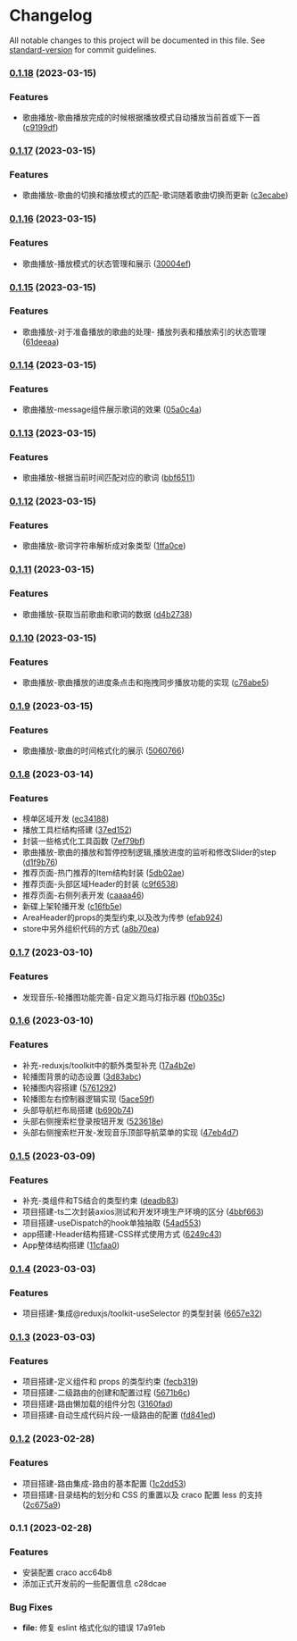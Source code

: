 # Changelog

All notable changes to this project will be documented in this file. See [standard-version](https://github.com/conventional-changelog/standard-version) for commit guidelines.

### [0.1.18](https://github.com/jasonshu1229/react-cloudMusic/compare/v0.1.17...v0.1.18) (2023-03-15)


### Features

* 歌曲播放-歌曲播放完成的时候根据播放模式自动播放当前首或下一首 ([c9199df](https://github.com/jasonshu1229/react-cloudMusic/commit/c9199dfb655009daf8ae330fd5d522f57e1e9d32))

### [0.1.17](https://github.com/jasonshu1229/react-cloudMusic/compare/v0.1.16...v0.1.17) (2023-03-15)


### Features

* 歌曲播放-歌曲的切换和播放模式的匹配-歌词随着歌曲切换而更新 ([c3ecabe](https://github.com/jasonshu1229/react-cloudMusic/commit/c3ecabe87b6b86ecf955146cea406617560ee506))

### [0.1.16](https://github.com/jasonshu1229/react-cloudMusic/compare/v0.1.15...v0.1.16) (2023-03-15)


### Features

* 歌曲播放-播放模式的状态管理和展示 ([30004ef](https://github.com/jasonshu1229/react-cloudMusic/commit/30004efa1eb481f4cc17fefd39b1a3038b8bb7b1))

### [0.1.15](https://github.com/jasonshu1229/react-cloudMusic/compare/v0.1.14...v0.1.15) (2023-03-15)


### Features

* 歌曲播放-对于准备播放的歌曲的处理- 播放列表和播放索引的状态管理 ([61deeaa](https://github.com/jasonshu1229/react-cloudMusic/commit/61deeaab47a529cb6705e71281bd30611a0c4a9c))

### [0.1.14](https://github.com/jasonshu1229/react-cloudMusic/compare/v0.1.13...v0.1.14) (2023-03-15)


### Features

* 歌曲播放-message组件展示歌词的效果 ([05a0c4a](https://github.com/jasonshu1229/react-cloudMusic/commit/05a0c4ae7335fe35228ddd603f0c1edc0e81661c))

### [0.1.13](https://github.com/jasonshu1229/react-cloudMusic/compare/v0.1.12...v0.1.13) (2023-03-15)


### Features

* 歌曲播放-根据当前时间匹配对应的歌词 ([bbf6511](https://github.com/jasonshu1229/react-cloudMusic/commit/bbf651193aeb789a04f7e3dcde7f782c0da43037))

### [0.1.12](https://github.com/jasonshu1229/react-cloudMusic/compare/v0.1.11...v0.1.12) (2023-03-15)


### Features

* 歌曲播放-歌词字符串解析成对象类型 ([1ffa0ce](https://github.com/jasonshu1229/react-cloudMusic/commit/1ffa0ce31353af494c5a8f3a1f89ed4b785e1233))

### [0.1.11](https://github.com/jasonshu1229/react-cloudMusic/compare/v0.1.10...v0.1.11) (2023-03-15)


### Features

* 歌曲播放-获取当前歌曲和歌词的数据 ([d4b2738](https://github.com/jasonshu1229/react-cloudMusic/commit/d4b2738fc1dbfad605d0f8ed9c94395462aa69ce))

### [0.1.10](https://github.com/jasonshu1229/react-cloudMusic/compare/v0.1.9...v0.1.10) (2023-03-15)


### Features

* 歌曲播放-歌曲播放的进度条点击和拖拽同步播放功能的实现 ([c76abe5](https://github.com/jasonshu1229/react-cloudMusic/commit/c76abe56dc8530c9c640d1d9f904ced354f52cfd))

### [0.1.9](https://github.com/jasonshu1229/react-cloudMusic/compare/v0.1.8...v0.1.9) (2023-03-15)


### Features

* 歌曲播放-歌曲的时间格式化的展示 ([5060766](https://github.com/jasonshu1229/react-cloudMusic/commit/5060766150b2191d3bd1d7bf2ecd81ac1ed856de))

### [0.1.8](https://github.com/jasonshu1229/react-cloudMusic/compare/v0.1.7...v0.1.8) (2023-03-14)


### Features

* 榜单区域开发 ([ec34188](https://github.com/jasonshu1229/react-cloudMusic/commit/ec3418845ca31e478d07ec9559955b5d462a5cf7))
* 播放工具栏结构搭建 ([37ed152](https://github.com/jasonshu1229/react-cloudMusic/commit/37ed152c1156b3c9bab3675ce32e331a5e530ce1))
* 封装一些格式化工具函数 ([7ef79bf](https://github.com/jasonshu1229/react-cloudMusic/commit/7ef79bf75e0e7904535024120e8d5eafdcebfaaf))
* 歌曲播放-歌曲的播放和暂停控制逻辑,播放进度的监听和修改Slider的step ([d1f9b76](https://github.com/jasonshu1229/react-cloudMusic/commit/d1f9b76a86bdc52885b32d91ec6050ef3d3eccab))
* 推荐页面-热门推荐的Item结构封装 ([5db02ae](https://github.com/jasonshu1229/react-cloudMusic/commit/5db02ae698c8a2e0f78087036b0c170d802a0237))
* 推荐页面-头部区域Header的封装 ([c9f6538](https://github.com/jasonshu1229/react-cloudMusic/commit/c9f653813882558990db398338854d459a1308d7))
* 推荐页面-右侧列表开发 ([caaaa46](https://github.com/jasonshu1229/react-cloudMusic/commit/caaaa46373976f95001ddb92bd349c23cefd28f2))
* 新碟上架轮播开发 ([c16fb5e](https://github.com/jasonshu1229/react-cloudMusic/commit/c16fb5ec03fdf32b56f6b90978c415e6c0328acf))
* AreaHeader的props的类型约束,以及改为传参 ([efab924](https://github.com/jasonshu1229/react-cloudMusic/commit/efab92475e01ea4e74106e50cd209c8f75e8b0a7))
* store中另外组织代码的方式 ([a8b70ea](https://github.com/jasonshu1229/react-cloudMusic/commit/a8b70ea6b5e04c04e5e4e279d55ef956624ae078))

### [0.1.7](https://github.com/jasonshu1229/react-cloudMusic/compare/v0.1.6...v0.1.7) (2023-03-10)


### Features

* 发现音乐-轮播图功能完善-自定义跑马灯指示器 ([f0b035c](https://github.com/jasonshu1229/react-cloudMusic/commit/f0b035cf590b1e0b20f4e22b3684aaf6a0dac226))

### [0.1.6](https://github.com/jasonshu1229/react-cloudMusic/compare/v0.1.5...v0.1.6) (2023-03-10)


### Features

* 补充-reduxjs/toolkit中的额外类型补充 ([17a4b2e](https://github.com/jasonshu1229/react-cloudMusic/commit/17a4b2ed28fa9bc9608955c47237412d8c018ef6))
* 轮播图背景的动态设置 ([3d83abc](https://github.com/jasonshu1229/react-cloudMusic/commit/3d83abc898d03498f22c5c95281280113505f344))
* 轮播图内容搭建 ([5761292](https://github.com/jasonshu1229/react-cloudMusic/commit/5761292e6a3f719c65be8f4b090fad417a1d4347))
* 轮播图左右控制器逻辑实现 ([5ace59f](https://github.com/jasonshu1229/react-cloudMusic/commit/5ace59f72bad380ab9081e13eab9ec6435ca7598))
* 头部导航栏布局搭建 ([b690b74](https://github.com/jasonshu1229/react-cloudMusic/commit/b690b7466c4451aec24a73a01016c5581152e758))
* 头部右侧搜索栏登录按钮开发 ([523618e](https://github.com/jasonshu1229/react-cloudMusic/commit/523618e0013164922eb8ec0b4b450bbe98b4179d))
* 头部右侧搜索栏开发-发现音乐顶部导航菜单的实现 ([47eb4d7](https://github.com/jasonshu1229/react-cloudMusic/commit/47eb4d7e1891477c6530465b4fd357091f58092c))

### [0.1.5](https://github.com/jasonshu1229/react-cloudMusic/compare/v0.1.4...v0.1.5) (2023-03-09)


### Features

* 补充-类组件和TS结合的类型约束 ([deadb83](https://github.com/jasonshu1229/react-cloudMusic/commit/deadb83d373d9120dd0018ec3025902c12c8bddd))
* 项目搭建-ts二次封装axios测试和开发环境生产环境的区分 ([4bbf663](https://github.com/jasonshu1229/react-cloudMusic/commit/4bbf663e8c536727675b70b34ec36fe5b04529dd))
* 项目搭建-useDispatch的hook单独抽取 ([54ad553](https://github.com/jasonshu1229/react-cloudMusic/commit/54ad553368d99cdd3042887597f90dcf34db4d52))
* app搭建-Header结构搭建-CSS样式使用方式 ([6249c43](https://github.com/jasonshu1229/react-cloudMusic/commit/6249c438fac047c90484427283ead057f786efc7))
* App整体结构搭建 ([11cfaa0](https://github.com/jasonshu1229/react-cloudMusic/commit/11cfaa00757331cb796841c7989af18a889aeaf1))

### [0.1.4](https://github.com/jasonshu1229/react-cloudMusic/compare/v0.1.3...v0.1.4) (2023-03-03)

### Features

- 项目搭建-集成@reduxjs/toolkit-useSelector 的类型封装 ([6657e32](https://github.com/jasonshu1229/react-cloudMusic/commit/6657e327ddfbfcdb2bc9aa93df8a0b36c64a8ebb))

### [0.1.3](https://github.com/jasonshu1229/react-cloudMusic/compare/v0.1.2...v0.1.3) (2023-03-03)

### Features

- 项目搭建-定义组件和 props 的类型约束 ([fecb319](https://github.com/jasonshu1229/react-cloudMusic/commit/fecb319877a1ea9476833c7565f5e716c05d7437))
- 项目搭建-二级路由的创建和配置过程 ([5671b6c](https://github.com/jasonshu1229/react-cloudMusic/commit/5671b6cda2567978757f7cc957c8a0f5ab8e95c9))
- 项目搭建-路由懒加载的组件分包 ([3160fad](https://github.com/jasonshu1229/react-cloudMusic/commit/3160fad1be82abe497848e22b1cee256254bda86))
- 项目搭建-自动生成代码片段-一级路由的配置 ([fd841ed](https://github.com/jasonshu1229/react-cloudMusic/commit/fd841ed805dd4a53aecc35f156b27679f42dc68c))

### [0.1.2](https://github.com/jasonshu1229/react-cloudMusic/compare/v0.1.1...v0.1.2) (2023-02-28)

### Features

- 项目搭建-路由集成-路由的基本配置 ([1c2dd53](https://github.com/jasonshu1229/react-cloudMusic/commit/1c2dd5389452074e1b23f80aa6699cf0093cecec))
- 项目搭建-目录结构的划分和 CSS 的重置以及 craco 配置 less 的支持 ([2c675a9](https://github.com/jasonshu1229/react-cloudMusic/commit/2c675a9dec091c8ff5701b48e416f96ec1f76bc7))

### 0.1.1 (2023-02-28)

### Features

- 安装配置 craco acc64b8
- 添加正式开发前的一些配置信息 c28dcae

### Bug Fixes

- **file:** 修复 eslint 格式化似的错误 17a91eb
